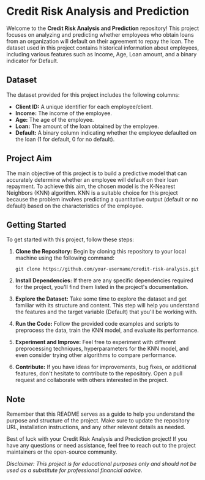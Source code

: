 # Credit Risk Analysis and Prediction

Welcome to the **Credit Risk Analysis and Prediction** repository! This project focuses on analyzing and predicting whether employees who obtain loans from an organization will default on their agreement to repay the loan. The dataset used in this project contains historical information about employees, including various features such as Income, Age, Loan amount, and a binary indicator for Default.

## Dataset

The dataset provided for this project includes the following columns:

- **Client ID:** A unique identifier for each employee/client.
- **Income:** The income of the employee.
- **Age:** The age of the employee.
- **Loan:** The amount of the loan obtained by the employee.
- **Default:** A binary column indicating whether the employee defaulted on the loan (1 for default, 0 for no default).

## Project Aim

The main objective of this project is to build a predictive model that can accurately determine whether an employee will default on their loan repayment. To achieve this aim, the chosen model is the K-Nearest Neighbors (KNN) algorithm. KNN is a suitable choice for this project because the problem involves predicting a quantitative output (default or no default) based on the characteristics of the employee.

## Getting Started

To get started with this project, follow these steps:

1. **Clone the Repository:** Begin by cloning this repository to your local machine using the following command:

   ```
   git clone https://github.com/your-username/credit-risk-analysis.git
   ```

2. **Install Dependencies:** If there are any specific dependencies required for the project, you'll find them listed in the project's documentation.

3. **Explore the Dataset:** Take some time to explore the dataset and get familiar with its structure and content. This step will help you understand the features and the target variable (Default) that you'll be working with.

4. **Run the Code:** Follow the provided code examples and scripts to preprocess the data, train the KNN model, and evaluate its performance.

5. **Experiment and Improve:** Feel free to experiment with different preprocessing techniques, hyperparameters for the KNN model, and even consider trying other algorithms to compare performance.

6. **Contribute:** If you have ideas for improvements, bug fixes, or additional features, don't hesitate to contribute to the repository. Open a pull request and collaborate with others interested in the project.

## Note

Remember that this README serves as a guide to help you understand the purpose and structure of the project. Make sure to update the repository URL, installation instructions, and any other relevant details as needed.

Best of luck with your Credit Risk Analysis and Prediction project! If you have any questions or need assistance, feel free to reach out to the project maintainers or the open-source community.

*Disclaimer: This project is for educational purposes only and should not be used as a substitute for professional financial advice.*
